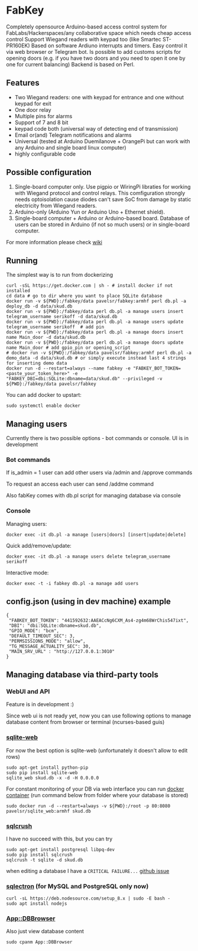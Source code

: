 # FabKey

Completely opensource Arduino-based access control system for FabLabs/Hackerspaces/any collaborative space which needs cheap access control
Support Wiegand readers with keypad too (like Smartec ST-PR160EK)
Based on software Ardiuno interrupts and timers.
Easy control it via web browser or Telegram bot.
Is possible to add customs scripts for opening doors (e.g. if you have two doors and you need to open it one by one for current balancing)
Backend is based on Perl.

## Features

* Two Wiegand readers: one with keypad for entrance and one without keypad for exit
* One door relay
* Multiple pins for alarms
* Support of 7 and 8 bit
* keypad code both (universal way of detecting end of transmission)
* Email or(and) Telegram notifications and alarms
* Universal (tested at Arduino Duemilanove + OrangePi but can work with any Arduino and single board linux computer)
* highly configurable code

## Possible configuration  

1. Single-board computer only. Use pigpio or WiringPi libraties for working with Wiegand protocol and control relays. This comfiguration strongly needs optoisolation cause diodes can't save SoC from damage by static electricity from Wiegand readers.
2. Arduino-only (Arduino Yun or Arduino Uno + Ethernet shield).
3. Single-board computer + Arduino or Arduino-based board. Database of users can be stored in Arduino (if not so much users) or in single-board computer.

For more information please check [wiki](https://github.com/FabLab61/FabKey/wiki)


## Running

The simplest way is to run from dockerizing

```
curl -sSL https://get.docker.com | sh - # install docker if not installed
cd data # go to dir where you want to place SQLite database
docker run -v ${PWD}:/fabkey/data pavelsr/fabkey:armhf perl db.pl -a deploy_db -d data/skud.db
docker run -v ${PWD}:/fabkey/data perl db.pl -a manage users insert telegram_username serikoff -d data/skud.db
docker run -v ${PWD}:/fabkey/data perl db.pl -a manage users update telegram_username serikoff  # add pin
docker run -v ${PWD}:/fabkey/data perl db.pl -a manage doors insert name Main_door -d data/skud.db
docker run -v ${PWD}:/fabkey/data perl db.pl -a manage doors update name Main_door # add gpio_pin or opening_script
# docker run -v ${PWD}:/fabkey/data pavelsr/fabkey:armhf perl db.pl -a demo_data -d data/skud.db # or simply execute instead last 4 strings for inserting demo data
docker run -d --restart=always --name fabkey -e "FABKEY_BOT_TOKEN=<paste_your_token_here>" -e "FABKEY_DBI=dbi:SQLite:dbname=data/skud.db" --privileged -v ${PWD}:/fabkey/data pavelsr/fabkey
```

You can add docker to upstart:

```
sudo systemctl enable docker
```


## Managing users

Currently there is two possible options - bot commands or console. UI is in development

### Bot commands

If is_admin = 1 user can add other users via /admin and /approve commands

To request an access each user can send /addme command

Also fabKey comes with db.pl script for managing database via console

### Console

Managing users:

```
docker exec -it db.pl -a manage [users|doors] [insert|update|delete]
```

Quick add/remove/update:

```
docker exec -it db.pl -a manage users delete telegram_username serikoff
```

Interactive mode:

```
docker exec -t -i fabkey db.pl -a manage add users
```


## config.json (using in dev machine) example

```
{
 "FABKEY_BOT_TOKEN": "441592632:AAEACcNg6CXM_As4-zg4m68WrChis547ixt",
 "DBI": "dbi:SQLite:dbname=skud.db",
 "GPIO_MODE": "bcm",
 "DEFAULT_TIMEOUT_SEC": 3,
 "PERMSISSIONS_MODE": "allow",
 "TG_MESSAGE_ACTUALITY_SEC": 30,
 "MAIN_SRV_URL" : "http://127.0.0.1:3010"
}
```


## Managing database via third-party tools

### WebUI and API

Feature is in development :)

Since web ui is not ready yet, now you can use following options to manage database content from browser or terminal (ncurses-based guis)

### [sqlite-web](https://github.com/coleifer/sqlite-web)

For now the best option is sqlite-web (unfortunately it doesn't allow to edit rows)

```
sudo apt-get install python-pip
sudo pip install sqlite-web
sqlite_web skud.db -x -d -H 0.0.0.0
```

For constant monitoring of your DB via web interface you can run [docker container](https://hub.docker.com/r/pavelsr/sqlite_web/) (run command below from folder where your database is stored)

```
sudo docker run -d --restart=always -v ${PWD}:/root -p 80:8080 pavelsr/sqlite_web:armhf skud.db
```

### [sqlcrush](https://github.com/coffeeandscripts/sqlcrush)

I have no succeed with this, but you can try

```
sudo apt-get install postgresql libpq-dev
sudo pip install sqlcrush
sqlcrush -t sqlite -d skud.db
```

when editing a database I have a `CRITICAL FAILURE...` [github issue](https://github.com/coffeeandscripts/sqlcrush/issues/7)

### [sqlectron](https://sqlectron.github.io/) (for MySQL and PostgreSQL only now)

```
curl -sL https://deb.nodesource.com/setup_8.x | sudo -E bash -
sudo apt install nodejs

```

### [App::DBBrowser](https://metacpan.org/pod/distribution/App-DBBrowser/bin/db-browser)

Also just view database content

```
sudo cpanm App::DBBrowser

```
